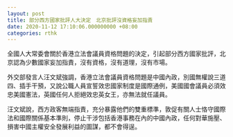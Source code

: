 ```yaml
---
layout: post
title: 部分西方國家批評人大決定　北京批評沒資格妄加指責
date: 2020-11-12 17:10:06.000000000 +08:00
categories: rthk
---
```


全國人大常委會關於香港立法會議員資格問題的決定，引起部分西方國家批評，北京認為少數國家妄加指責，沒有資格，沒有道理，沒有市場。

外交部發言人汪文斌強調，香港立法會議員資格問題是中國內政，別國無權說三道四、插手干預，又說公職人員宣誓效忠國家制度是國際通例，美國國會議員必須效忠美國憲法，英國任何人拒絕效忠英女王，亦無法就任議員。

汪文斌說，西方政客無端指責，充分暴露他們的雙重標準，敦促有關人士恪守國際法和國際關係基本準則，停止干涉包括香港事務在內的中國內政，任何對華施壓、損害中國主權安全發展利益的圖謀，都不會得逞。
